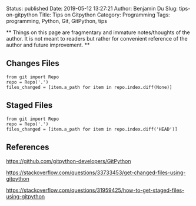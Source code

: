 Status: published
Date: 2019-05-12 13:27:21
Author: Benjamin Du
Slug: tips-on-gitpython
Title: Tips on Gitpython
Category: Programming
Tags: programming, Python, Git, GitPython, tips

**
Things on this page are fragmentary and immature notes/thoughts of the author.
It is not meant to readers but rather for convenient reference of the author and future improvement.
**


## Changes Files
```
from git import Repo
repo = Repo('.')
files_changed = [item.a_path for item in repo.index.diff(None)]
```

## Staged Files

```
from git import Repo
repo = Repo('.')
files_changed = [item.a_path for item in repo.index.diff('HEAD')]
```

## References

https://github.com/gitpython-developers/GitPython

https://stackoverflow.com/questions/33733453/get-changed-files-using-gitpython

https://stackoverflow.com/questions/31959425/how-to-get-staged-files-using-gitpython
